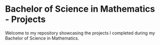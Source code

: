 # Bachelor of Science in Mathematics - Projects  

Welcome to my repository showcasing the projects I completed during my Bachelor of Science in Mathematics.
